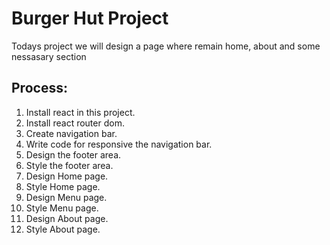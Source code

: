 <h1>Burger Hut Project</h1>
<article> Todays project we will design a page where remain home, about and some nessasary section </article>
<h2>Process:</h1>
<ol type="1">
   <li>Install react in this project.</li>
   <li>Install react router dom.</li>
   <li>Create navigation bar.</li>
   <li>Write code for responsive the navigation bar.</li>
   <li>Design the footer area.</li>
   <li>Style the footer area.</li>
   <li>Design Home page.</li>
   <li>Style Home page.</li>
   <li> Design Menu page.</li>
   <li>Style Menu page.</li>
   <li> Design About page.</li>
   <li>Style About page.</li>
</ol>